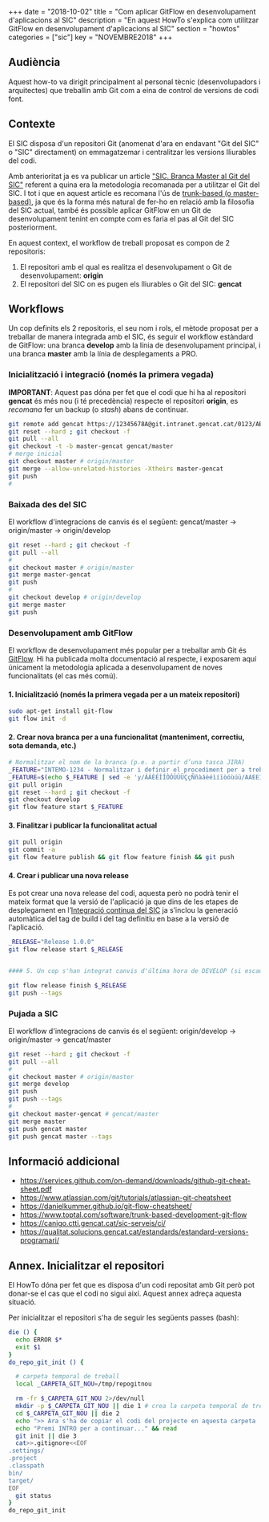 +++
date = "2018-10-02"
title = "Com aplicar GitFlow en desenvolupament d'aplicacions al SIC"
description = "En aquest HowTo s'explica com utilitzar GitFlow en desenvolupament d'aplicacions al SIC"
section = "howtos"
categories = ["sic"]
key = "NOVEMBRE2018"
+++

## Audiència

Aquest how-to va dirigit principalment al personal tècnic (desenvolupadors i arquitectes) que treballin amb Git com a eina de control de versions de codi font.

## Contexte

El SIC disposa d'un repositori Git (anomenat d'ara en endavant "Git del SIC" o "SIC" directament) on emmagatzemar i centralitzar les versions lliurables del codi.

Amb anterioritat ja es va publicar un article ["SIC. Branca Master al Git del SIC"](https://canigo.ctti.gencat.cat/noticies/2018-03-05-SIC-Utilitzar-branca-master/) referent a quina era la metodologia recomanada per a utilitzar el Git del SIC. I tot i que en aquest article es recomana l'ús de [trunk-based (o master-based)](https://continuousdelivery.com/foundations/continuous-integration/), ja que és la forma més natural de fer-ho en relació amb la filosofia del SIC actual, també és possible aplicar GitFlow en un Git de desenvolupament tenint en compte com es faria el pas al Git del SIC posteriorment.

En aquest context, el workflow de treball proposat es compon de 2 repositoris:

1. El repositori amb el qual es realitza el desenvolupament o Git de desenvolupament: **origin**
2. El repositori del SIC on es pugen els lliurables o Git del SIC: **gencat**

## Workflows

Un cop definits els 2 repositoris, el seu nom i rols, el mètode proposat per a treballar de manera integrada amb el SIC, és seguir el workflow estàndard de GitFlow: una branca **develop** amb la línia de desenvolupament principal, i una branca **master** amb la línia de desplegaments a PRO.

### Inicialització i integració (només la primera vegada)

**IMPORTANT**: Aquest pas dóna per fet que el codi que hi ha al repositori **gencat** és més nou (i té precedència) respecte el repositori **origin**, es _recomana_ fer un backup (o _stash_) abans de continuar.

```bash
git remote add gencat https://12345678A@git.intranet.gencat.cat/0123/ABC.git --tags -f -m master
git reset --hard ; git checkout -f
git pull --all
git checkout -t -b master-gencat gencat/master
# merge inicial
git checkout master # origin/master
git merge --allow-unrelated-histories -Xtheirs master-gencat
git push
#
```

### Baixada des del SIC

El workflow d'integracions de canvis és el següent: gencat/master -> origin/master -> origin/develop

```bash
git reset --hard ; git checkout -f
git pull --all
#
git checkout master # origin/master
git merge master-gencat
git push
#
git checkout develop # origin/develop
git merge master
git push
```

### Desenvolupament amb GitFlow

El workflow de desenvolupament més popular per a treballar amb Git és [GitFlow](https://datasift.github.io/gitflow/IntroducingGitFlow.html).
Hi ha publicada molta documentació al respecte, i exposarem aquí únicament la metodologia aplicada a desenvolupament de noves funcionalitats (el cas més comú).


#### 1. Inicialització (només la primera vegada per a un mateix repositori)

```bash
sudo apt-get install git-flow
git flow init -d
```


#### 2. Crear nova branca per a una funcionalitat (manteniment, correctiu, sota demanda, etc.)

```bash
# Normalitzar el nom de la branca (p.e. a partir d’una tasca JIRA)
_FEATURE="INTEMO-1234 - Normalitzar i definir el procediment per a treballar amb l'eina de  desenvolupament Git"
_FEATURE=$(echo $_FEATURE | sed -e 'y/ÀÁÈÉÌÍÒÓÙÚÜÇçÑñàáèéìíïòóùúü/AAEEIIOOUUUCcNnaaeeiiioouuu/' -e 's:[^-0-9A-Za-z]:_:g' -e 's:_\{2,\}:_:g' -e 's:^_::' -e s:_el_:_:g -e s:_l_:_:g -e s:_amb_:_:g -e s:_i_:_:g -e s:_-_:-:g -e 's:_$::' | cut -c-80)
git pull origin
git reset --hard ; git checkout -f
git checkout develop
git flow feature start $_FEATURE
```


#### 3. Finalitzar i publicar la funcionalitat actual

```bash
git pull origin
git commit -a
git flow feature publish && git flow feature finish && git push
```


#### 4. Crear i publicar una nova release

Es pot crear una nova release del codi, aquesta però no podrà tenir el mateix format que la versió de l'aplicació ja que dins de les etapes de
desplegament en l’[Integració continua del SIC](https://canigo.ctti.gencat.cat/sic-serveis/ci/#etapes-de-desplegament) ja s’inclou la generació
automàtica del tag de build i del tag definitiu en base a la versió de l'aplicació.

```bash
_RELEASE="Release 1.0.0"
git flow release start $_RELEASE


#### 5. Un cop s'han integrat canvis d'última hora de DEVELOP (si escau)

git flow release finish $_RELEASE
git push --tags
```

### Pujada a SIC

El workflow d'integracions de canvis és el següent: origin/develop -> origin/master -> gencat/master

```bash
git reset --hard ; git checkout -f
git pull --all
#
git checkout master # origin/master
git merge develop
git push
git push --tags
#
git checkout master-gencat # gencat/master
git merge master
git push gencat master
git push gencat master --tags
```



## Informació addicional

* https://services.github.com/on-demand/downloads/github-git-cheat-sheet.pdf
* https://www.atlassian.com/git/tutorials/atlassian-git-cheatsheet
* https://danielkummer.github.io/git-flow-cheatsheet/
* https://www.toptal.com/software/trunk-based-development-git-flow
* https://canigo.ctti.gencat.cat/sic-serveis/ci/
* https://qualitat.solucions.gencat.cat/estandards/estandard-versions-programari/

## Annex. Inicialitzar el repositori

El HowTo dóna per fet que es disposa d'un codi repositat amb Git però pot donar-se el cas que el codi no sigui així. Aquest annex adreça aquesta situació.

Per inicialitzar el repositori s'ha de seguir les següents passes (bash):

```bash
die () {
  echo ERROR $*
  exit $1
}
do_repo_git_init () {

  # carpeta temporal de treball
  local _CARPETA_GIT_NOU=/tmp/repogitnou

  rm -fr $_CARPETA_GIT_NOU 2>/dev/null
  mkdir -p $_CARPETA_GIT_NOU || die 1 # crea la carpeta temporal de treball
  cd $_CARPETA_GIT_NOU || die 2
  echo ">> Ara s'ha de copiar el codi del projecte en aquesta carpeta : $_CARPETA_GIT_NOU <<"
  echo "Premi INTRO per a continuar..." && read
  git init || die 3
  cat>>.gitignore<<EOF
.settings/
.project
.classpath
bin/
target/
EOF
  git status
}
do_repo_git_init
```